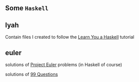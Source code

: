 Some `Haskell`
-----------

## lyah

Contain files I created to follow the [Learn You a Haskell](http://learnyouahaskell.com) tutorial

## euler

solutions of [Project Euler](http://projecteuler.net) problems (in Haskell of course)

solutions of [99 Questions](http://www.haskell.org/haskellwiki/99_questions)
